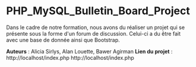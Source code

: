 # PHP_MySQL_Bulletin_Board_Project

Dans le cadre de notre formation, nous avons du réaliser un projet qui se présente sous la forme d'un forum de discussion. Celui-ci a du être fait avec une base de donnée ainsi que Bootstrap.

__Auteurs__ : Alicia Sirlys, Alan Louette, Bawer Agirman
__Lien du projet__ : http://localhost/index.php
http://localhost/index.php
